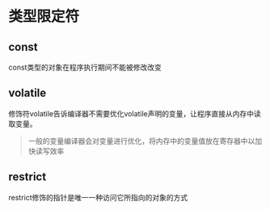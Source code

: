 # 类型限定符 

## const 
const类型的对象在程序执行期间不能被修改改变 


## volatile 
修饰符volatile告诉编译器不需要优化volatile声明的变量，让程序直接从内存中读取变量。

> 一般的变量编译器会对变量进行优化，将内存中的变量值放在寄存器中以加快读写效率 
> 


## restrict 
restrict修饰的指针是唯一一种访问它所指向的对象的方式

